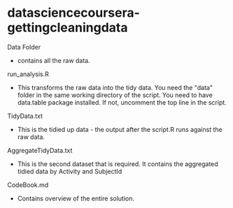 # datasciencecoursera-gettingcleaningdata

Data Folder
 - contains all the raw data. 

run_analysis.R
 - This transforms the raw data into the tidy data. You need the "data" folder in the same working directory of the script. You need to have data.table package installed. If not, uncomment the top line in the script.
 
TidyData.txt
 - This is the tidied up data - the output after the script.R runs against the raw data.

AggregateTidyData.txt
 - This is the second dataset that is required. It contains the aggregated tidied data by Activity and SubjectId
 
CodeBook.md
 - Contains overview of the entire solution.
